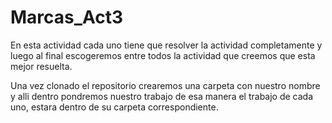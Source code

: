 # Marcas_Act3

En esta actividad cada uno tiene que resolver la actividad completamente y luego al final escogeremos entre todos la actividad que creemos que esta mejor resuelta.

Una vez clonado el repositorio crearemos una carpeta con nuestro nombre y alli dentro pondremos nuestro trabajo de esa manera el trabajo de cada uno, estara dentro de su carpeta correspondiente.
